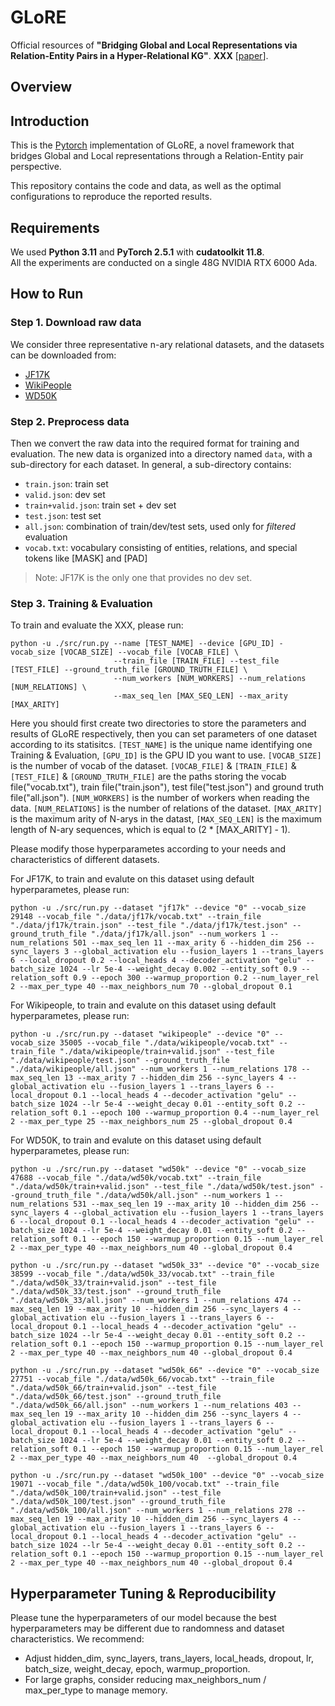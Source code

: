 # GLoRE

Official resources of **"Bridging Global and Local Representations via Relation-Entity Pairs in a Hyper-Relational KG"**. **XXX** \[[paper]()\]. 

## Overview


## Introduction

This is the [Pytorch](https://pytorch.org/) implementation of GLoRE, a novel framework that bridges Global and Local representations through a Relation-Entity pair perspective.

This repository contains the code and data, as well as the optimal configurations to reproduce the reported results.

## Requirements
We used **Python 3.11** and **PyTorch 2.5.1** with **cudatoolkit 11.8**.  
All the experiments are conducted on a single 48G NVIDIA RTX 6000 Ada.

## How to Run

### Step 1. Download raw data
We consider three representative n-ary relational datasets, and the datasets can be downloaded from:
- [JF17K](https://www.dropbox.com/sh/ryxohj363ujqhvq/AAAoGzAElmNnhXrWEj16UiUga?dl=0)
- [WikiPeople](https://github.com/gsp2014/WikiPeople)
- [WD50K](https://zenodo.org/record/4036498#.Yx06qoi-uNz)

### Step 2. Preprocess data
Then we convert the raw data into the required format for training and evaluation. The new data is organized into a directory named `data`, with a sub-directory for each dataset. In general, a sub-directory contains:
- `train.json`: train set
- `valid.json`: dev set
- `train+valid.json`: train set + dev set
- `test.json`: test set
- `all.json`: combination of train/dev/test sets, used only for *filtered* evaluation
- `vocab.txt`: vocabulary consisting of entities, relations, and special tokens like [MASK] and [PAD]

> Note: JF17K is the only one that provides no dev set.

### Step 3. Training & Evaluation

To train and evaluate the XXX, please run:

```
python -u ./src/run.py --name [TEST_NAME] --device [GPU_ID] -vocab_size [VOCAB_SIZE] --vocab_file [VOCAB_FILE] \
                       --train_file [TRAIN_FILE] --test_file [TEST_FILE] --ground_truth_file [GROUND_TRUTH_FILE] \
                       --num_workers [NUM_WORKERS] --num_relations [NUM_RELATIONS] \
                       --max_seq_len [MAX_SEQ_LEN] --max_arity [MAX_ARITY]
```

Here you should first create two directories to store the parameters and results of GLoRE respectively, then you can set parameters of one dataset according to its statisitcs.
`[TEST_NAME]` is the unique name identifying one Training & Evaluation,  `[GPU_ID]` is the GPU ID you want to use.
`[VOCAB_SIZE]` is the number of vocab of the dataset.
`[VOCAB_FILE]` & `[TRAIN_FILE]` & `[TEST_FILE]` & `[GROUND_TRUTH_FILE]` are the paths storing the vocab file("vocab.txt"), train file("train.json"), test file("test.json") and ground truth file("all.json").
`[NUM_WORKERS]` is the number of workers when reading the data.
`[NUM_RELATIONS]` is the number of relations of the dataset.
`[MAX_ARITY]` is the maximum arity of N-arys in the datast, `[MAX_SEQ_LEN]` is the maximum length of N-ary sequences, which is equal to (2 * [MAX_ARITY] - 1).

Please modify those hyperparametes according to your needs and characteristics of different datasets.


For JF17K, to train and evalute on this dataset using default hyperparametes, please run:

```
python -u ./src/run.py --dataset "jf17k" --device "0" --vocab_size 29148 --vocab_file "./data/jf17k/vocab.txt" --train_file "./data/jf17k/train.json" --test_file "./data/jf17k/test.json" --ground_truth_file "./data/jf17k/all.json" --num_workers 1 --num_relations 501 --max_seq_len 11 --max_arity 6 --hidden_dim 256 --sync_layers 3 --global_activation elu --fusion_layers 1 --trans_layers 6 --local_dropout 0.2 --local_heads 4 --decoder_activation "gelu" --batch_size 1024 --lr 5e-4 --weight_decay 0.002 --entity_soft 0.9 --relation_soft 0.9 --epoch 300 --warmup_proportion 0.2 --num_layer_rel 2 --max_per_type 40 --max_neighbors_num 70 --global_dropout 0.1
```

For Wikipeople, to train and evalute on this dataset using default hyperparametes, please run:

```
python -u ./src/run.py --dataset "wikipeople" --device "0" --vocab_size 35005 --vocab_file "./data/wikipeople/vocab.txt" --train_file "./data/wikipeople/train+valid.json" --test_file "./data/wikipeople/test.json" --ground_truth_file "./data/wikipeople/all.json" --num_workers 1 --num_relations 178 --max_seq_len 13 --max_arity 7 --hidden_dim 256 --sync_layers 4 --global_activation elu --fusion_layers 1 --trans_layers 6 --local_dropout 0.1 --local_heads 4 --decoder_activation "gelu" --batch_size 1024 --lr 5e-4 --weight_decay 0.01 --entity_soft 0.2 --relation_soft 0.1 --epoch 100 --warmup_proportion 0.4 --num_layer_rel 2 --max_per_type 25 --max_neighbors_num 25 --global_dropout 0.4
```

For WD50K, to train and evalute on this dataset using default hyperparametes, please run:

```
python -u ./src/run.py --dataset "wd50k" --device "0" --vocab_size 47688 --vocab_file "./data/wd50k/vocab.txt" --train_file "./data/wd50k/train+valid.json" --test_file "./data/wd50k/test.json" --ground_truth_file "./data/wd50k/all.json" --num_workers 1 --num_relations 531 --max_seq_len 19 --max_arity 10 --hidden_dim 256 --sync_layers 4 --global_activation elu --fusion_layers 1 --trans_layers 6 --local_dropout 0.1 --local_heads 4 --decoder_activation "gelu" --batch_size 1024 --lr 5e-4 --weight_decay 0.01 --entity_soft 0.2 --relation_soft 0.1 --epoch 150 --warmup_proportion 0.15 --num_layer_rel 2 --max_per_type 40 --max_neighbors_num 40 --global_dropout 0.4
```

```
python -u ./src/run.py --dataset "wd50k_33" --device "0" --vocab_size 38599 --vocab_file "./data/wd50k_33/vocab.txt" --train_file "./data/wd50k_33/train+valid.json" --test_file "./data/wd50k_33/test.json" --ground_truth_file "./data/wd50k_33/all.json" --num_workers 1 --num_relations 474 --max_seq_len 19 --max_arity 10 --hidden_dim 256 --sync_layers 4 --global_activation elu --fusion_layers 1 --trans_layers 6 --local_dropout 0.1 --local_heads 4 --decoder_activation "gelu" --batch_size 1024 --lr 5e-4 --weight_decay 0.01 --entity_soft 0.2 --relation_soft 0.1 --epoch 150 --warmup_proportion 0.15 --num_layer_rel 2 --max_per_type 40 --max_neighbors_num 40 --global_dropout 0.4
```

```
python -u ./src/run.py --dataset "wd50k_66" --device "0" --vocab_size 27751 --vocab_file "./data/wd50k_66/vocab.txt" --train_file "./data/wd50k_66/train+valid.json" --test_file "./data/wd50k_66/test.json" --ground_truth_file "./data/wd50k_66/all.json" --num_workers 1 --num_relations 403 --max_seq_len 19 --max_arity 10 --hidden_dim 256 --sync_layers 4 --global_activation elu --fusion_layers 1 --trans_layers 6 --local_dropout 0.1 --local_heads 4 --decoder_activation "gelu" --batch_size 1024 --lr 5e-4 --weight_decay 0.01 --entity_soft 0.2 --relation_soft 0.1 --epoch 150 --warmup_proportion 0.15 --num_layer_rel 2 --max_per_type 40 --max_neighbors_num 40  --global_dropout 0.4
```

```
python -u ./src/run.py --dataset "wd50k_100" --device "0" --vocab_size 19071 --vocab_file "./data/wd50k_100/vocab.txt" --train_file "./data/wd50k_100/train+valid.json" --test_file "./data/wd50k_100/test.json" --ground_truth_file "./data/wd50k_100/all.json" --num_workers 1 --num_relations 278 --max_seq_len 19 --max_arity 10 --hidden_dim 256 --sync_layers 4 --global_activation elu --fusion_layers 1 --trans_layers 6 --local_dropout 0.1 --local_heads 4 --decoder_activation "gelu" --batch_size 1024 --lr 5e-4 --weight_decay 0.01 --entity_soft 0.2 --relation_soft 0.1 --epoch 150 --warmup_proportion 0.15 --num_layer_rel 2 --max_per_type 40 --max_neighbors_num 40 --global_dropout 0.4
```

## Hyperparameter Tuning & Reproducibility

Please tune the hyperparameters of our model because the best hyperparameters may be different due to randomness and dataset characteristics.
We recommend:

- Adjust hidden_dim, sync_layers, trans_layers, local_heads, dropout, lr, batch_size, weight_decay, epoch, warmup_proportion.
- For large graphs, consider reducing max_neighbors_num / max_per_type to manage memory.